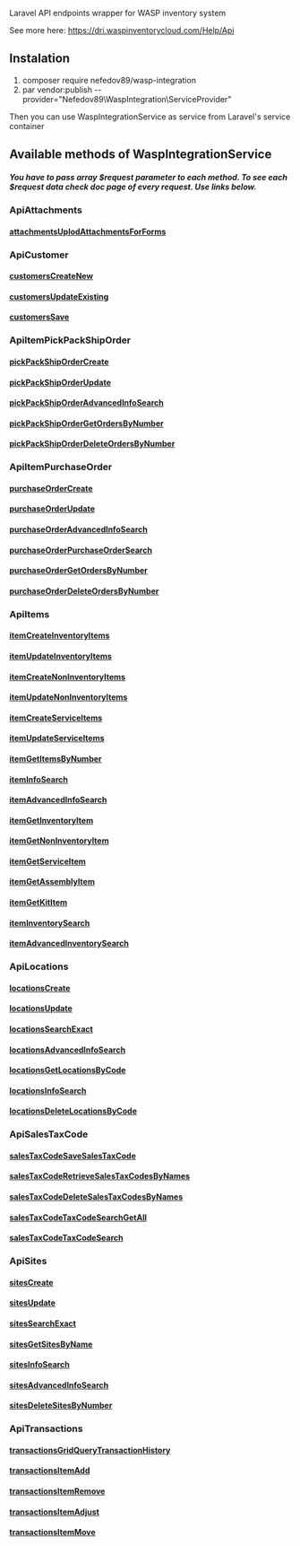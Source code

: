 Laravel API endpoints wrapper for WASP inventory system

See more here: https://dri.waspinventorycloud.com/Help/Api

## Instalation

1. composer require nefedov89/wasp-integration
2. par vendor:publish --provider="Nefedov89\WaspIntegration\ServiceProvider"

Then you can use WaspIntegrationService as service from Laravel's service container

## Available methods of WaspIntegrationService
##### You have to pass array $request parameter to each method. To see each $request data check doc page of every request. Use links below.  

### ApiAttachments
#### <a target="_blank" href="https://dri.waspinventorycloud.com/Help/Details?apiId=POST-public-api-attachments-uplodAttachmentsForForms">attachmentsUplodAttachmentsForForms</a>

### ApiCustomer
#### <a target="_blank" href="https://dri.waspinventorycloud.com/Help/Details?apiId=POST-public-api-customers-createNew">customersCreateNew</a> 
#### <a target="_blank" href="https://dri.waspinventorycloud.com/Help/Details?apiId=POST-public-api-customers-updateExisting">customersUpdateExisting</a> 
#### <a target="_blank" href="https://dri.waspinventorycloud.com/Help/Details?apiId=POST-public-api-customers-save">customersSave</a> 

### ApiItemPickPackShipOrder
#### <a target="_blank" href="https://dri.waspinventorycloud.com/Help/Details?apiId=POST-public-api-ic-pickpackshiporder-create">pickPackShipOrderCreate</a>
#### <a target="_blank" href="https://dri.waspinventorycloud.com/Help/Details?apiId=POST-public-api-ic-pickpackshiporder-update">pickPackShipOrderUpdate</a>
#### <a target="_blank" href="https://dri.waspinventorycloud.com/Help/Details?apiId=POST-public-api-ic-pickpackshiporder-advancedinfosearch">pickPackShipOrderAdvancedInfoSearch</a>
#### <a target="_blank" href="https://dri.waspinventorycloud.com/Help/Details?apiId=POST-public-api-ic-pickpackshiporder-getordersbynumber">pickPackShipOrderGetOrdersByNumber</a>
#### <a target="_blank" href="https://dri.waspinventorycloud.com/Help/Details?apiId=POST-public-api-ic-pickpackshiporder-deleteordersbynumber">pickPackShipOrderDeleteOrdersByNumber</a>

### ApiItemPurchaseOrder
#### <a target="_blank" href="https://dri.waspinventorycloud.com/Help/Details?apiId=POST-public-api-ic-purchaseorder-create">purchaseOrderCreate</a>
#### <a target="_blank" href="https://dri.waspinventorycloud.com/Help/Details?apiId=POST-public-api-ic-purchaseorder-update">purchaseOrderUpdate</a>
#### <a target="_blank" href="https://dri.waspinventorycloud.com/Help/Details?apiId=POST-public-api-ic-purchaseorder-advancedinfosearch">purchaseOrderAdvancedInfoSearch</a>
#### <a target="_blank" href="https://dri.waspinventorycloud.com/Help/Details?apiId=POST-public-api-ic-purchaseorder-purchaseordersearch">purchaseOrderPurchaseOrderSearch</a>
#### <a target="_blank" href="https://dri.waspinventorycloud.com/Help/Details?apiId=POST-public-api-ic-purchaseorder-getordersbynumber">purchaseOrderGetOrdersByNumber</a>
#### <a target="_blank" href="https://dri.waspinventorycloud.com/Help/Details?apiId=POST-public-api-ic-purchaseorder-deleteordersbynumber">purchaseOrderDeleteOrdersByNumber</a>

### ApiItems
#### <a target="_blank" href="https://dri.waspinventorycloud.com/Help/Details?apiId=POST-public-api-ic-item-createInventoryItems">itemCreateInventoryItems</a>
#### <a target="_blank" href="https://dri.waspinventorycloud.com/Help/Details?apiId=POST-public-api-ic-item-updateInventoryItems">itemUpdateInventoryItems</a>
#### <a target="_blank" href="https://dri.waspinventorycloud.com/Help/Details?apiId=POST-public-api-ic-item-createNonInventoryItems">itemCreateNonInventoryItems</a>
#### <a target="_blank" href="https://dri.waspinventorycloud.com/Help/Details?apiId=POST-public-api-ic-item-updateNonInventoryItems">itemUpdateNonInventoryItems</a>
#### <a target="_blank" href="https://dri.waspinventorycloud.com/Help/Details?apiId=POST-public-api-ic-item-createServiceItems">itemCreateServiceItems</a>
#### <a target="_blank" href="https://dri.waspinventorycloud.com/Help/Details?apiId=POST-public-api-ic-item-updateServiceItems">itemUpdateServiceItems</a>
#### <a target="_blank" href="https://dri.waspinventorycloud.com/Help/Details?apiId=POST-public-api-ic-item-getitemsbynumber">itemGetItemsByNumber</a>
#### <a target="_blank" href="https://dri.waspinventorycloud.com/Help/Details?apiId=POST-public-api-ic-item-infosearch">itemInfoSearch</a>
#### <a target="_blank" href="https://dri.waspinventorycloud.com/Help/Details?apiId=POST-public-api-ic-item-advancedinfosearch">itemAdvancedInfoSearch</a>
#### <a target="_blank" href="https://dri.waspinventorycloud.com/Help/Details?apiId=POST-public-api-ic-item-getinventoryitem-itemNumber">itemGetInventoryItem</a>
#### <a target="_blank" href="https://dri.waspinventorycloud.com/Help/Details?apiId=POST-public-api-ic-item-getnoninventoryitem-itemNumber">itemGetNonInventoryItem</a>
#### <a target="_blank" href="https://dri.waspinventorycloud.com/Help/Details?apiId=POST-public-api-ic-item-getserviceitem-itemNumber">itemGetServiceItem</a>
#### <a target="_blank" href="https://dri.waspinventorycloud.com/Help/Details?apiId=POST-public-api-ic-item-getassemblyitem-itemNumber">itemGetAssemblyItem</a>
#### <a target="_blank" href="https://dri.waspinventorycloud.com/Help/Details?apiId=POST-public-api-ic-item-getkititem-itemNumber">itemGetKitItem</a>
#### <a target="_blank" href="https://dri.waspinventorycloud.com/Help/Details?apiId=POST-public-api-ic-item-inventorysearch">itemInventorySearch</a>
#### <a target="_blank" href="https://dri.waspinventorycloud.com/Help/Details?apiId=POST-public-api-ic-item-advancedinventorysearch">itemAdvancedInventorySearch</a>

### ApiLocations
#### <a target="_blank" href="https://dri.waspinventorycloud.com/Help/Details?apiId=POST-public-api-locations-create">locationsCreate</a>
#### <a target="_blank" href="https://dri.waspinventorycloud.com/Help/Details?apiId=POST-public-api-locations-update">locationsUpdate</a>
#### <a target="_blank" href="https://dri.waspinventorycloud.com/Help/Details?apiId=POST-public-api-locations-search-exact">locationsSearchExact</a>
#### <a target="_blank" href="https://dri.waspinventorycloud.com/Help/Details?apiId=POST-public-api-locations-advancedinfosearch">locationsAdvancedInfoSearch</a>
#### <a target="_blank" href="https://dri.waspinventorycloud.com/Help/Details?apiId=POST-public-api-locations-getlocationsbycode">locationsGetLocationsByCode</a>
#### <a target="_blank" href="https://dri.waspinventorycloud.com/Help/Details?apiId=POST-public-api-locations-infosearch">locationsInfoSearch</a>
#### <a target="_blank" href="https://dri.waspinventorycloud.com/Help/Details?apiId=POST-public-api-locations-deletelocationsbycode">locationsDeleteLocationsByCode</a>

### ApiSalesTaxCode
#### <a target="_blank" href="https://dri.waspinventorycloud.com/Help/Details?apiId=POST-public-api-ic-salestaxcode-SaveSalesTaxCode">salesTaxCodeSaveSalesTaxCode</a>
#### <a target="_blank" href="https://dri.waspinventorycloud.com/Help/Details?apiId=POST-public-api-ic-salestaxcode-RetrieveSalesTaxCodesByNames">salesTaxCodeRetrieveSalesTaxCodesByNames</a>
#### <a target="_blank" href="https://dri.waspinventorycloud.com/Help/Details?apiId=POST-public-api-ic-salestaxcode-DeleteSalesTaxCodesByNames">salesTaxCodeDeleteSalesTaxCodesByNames</a>
#### <a target="_blank" href="https://dri.waspinventorycloud.com/Help/Details?apiId=GET-public-api-ic-salestaxcode-TaxCodeSearchGetAll">salesTaxCodeTaxCodeSearchGetAll</a>
#### <a target="_blank" href="https://dri.waspinventorycloud.com/Help/Details?apiId=POST-public-api-ic-salestaxcode-TaxCodeSearch">salesTaxCodeTaxCodeSearch</a>

### ApiSites
#### <a target="_blank" href="https://dri.waspinventorycloud.com/Help/Details?apiId=POST-public-api-sites-create">sitesCreate</a>
#### <a target="_blank" href="https://dri.waspinventorycloud.com/Help/Details?apiId=POST-public-api-sites-update">sitesUpdate</a>
#### <a target="_blank" href="https://dri.waspinventorycloud.com/Help/Details?apiId=POST-public-api-sites-search-exact">sitesSearchExact</a>
#### <a target="_blank" href="https://dri.waspinventorycloud.com/Help/Details?apiId=POST-public-api-sites-getsitesbyname">sitesGetSitesByName</a>
#### <a target="_blank" href="https://dri.waspinventorycloud.com/Help/Details?apiId=POST-public-api-sites-infosearch">sitesInfoSearch</a>
#### <a target="_blank" href="https://dri.waspinventorycloud.com/Help/Details?apiId=POST-public-api-sites-advancedinfosearch">sitesAdvancedInfoSearch</a>
#### <a target="_blank" href="https://dri.waspinventorycloud.com/Help/Details?apiId=POST-public-api-sites-deletesitesbynumber">sitesDeleteSitesByNumber</a>

### ApiTransactions
#### <a target="_blank" href="https://dri.waspinventorycloud.com/Help/Details?apiId=POST-public-api-transactions-grid-query-transaction-history">transactionsGridQueryTransactionHistory</a>
#### <a target="_blank" href="https://dri.waspinventorycloud.com/Help/Details?apiId=POST-public-api-transactions-item-add">transactionsItemAdd</a>
#### <a target="_blank" href="https://dri.waspinventorycloud.com/Help/Details?apiId=POST-public-api-transactions-item-remove">transactionsItemRemove</a>
#### <a target="_blank" href="https://dri.waspinventorycloud.com/Help/Details?apiId=POST-public-api-transactions-item-adjust">transactionsItemAdjust</a>
#### <a target="_blank" href="https://dri.waspinventorycloud.com/Help/Details?apiId=POST-public-api-transactions-item-move">transactionsItemMove</a>

